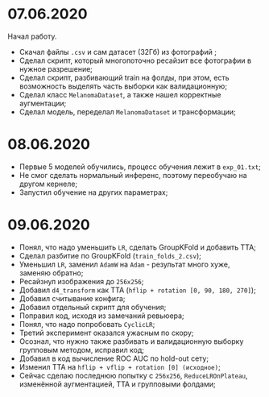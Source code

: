 # 07.06.2020
Начал работу. 

* Скачал файлы `.csv` и сам датасет (32Гб) из фотографий ;
* Сделал скрипт, который многопоточно ресайзит все фотографии в нужное разрешение;
* Сделал скрипт, разбивающий train на фолды, при этом, есть возможность выделять часть выборки как валидационную;
* Сделал класс `MelanomaDataset`, а также нашел корректные аугментации;
* Сделал модель, переделал `MelanomaDataset` и трансформации;

# 08.06.2020
* Первые 5 моделей обучились, процесс обучения лежит в `exp_01.txt`;
* Не смог сделать нормальный инференс, поэтому переобучаю на другом кернеле;
* Запустил обучение на других параметрах;

# 09.06.2020
* Понял, что надо уменьшить `LR`, сделать GroupKFold и добавить TTA;
* Сделал разбитие по GroupKFold (`train_folds_2.csv`);
* Уменьшил `LR`, заменил `AdamW` на `Adam` - результат много хуже, заменяю обратно;
* Ресайзнул изображения до `256x256`;
* Добавил `d4_transform` как TTA (`hflip + rotation [0, 90, 180, 270]`);
* Добавил считывание конфига;
* Добавил отдельный скрипт для обучения;
* Поправил код, исходя из замечаний ревьюера;
* Понял, что надо попробовать `CyclicLR`;
* Третий эксперимент оказался ужасным по скору;
* Осознал, что нужно также разбивать и валидационную выборку групповым методом, исправил код;
* Добавил в код вычисление ROC AUC по hold-out сету;
* Изменил TTA на `hflip + vflip + rotation [0] (исходное)`;
* Сейчас сделаю последнюю попытку с `256x256`, `ReduceLROnPlateau`, изменённой аугментацией, TTA и групповыми фолдами;
